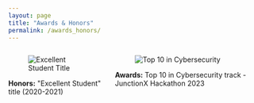 ```yaml
---
layout: page
title: "Awards & Honors"
permalink: /awards_honors/
---
```


<section class="section">
    <div class="container">
        <div class="columns is-multiline is-centered">
            <div class="column is-one-third">
                <div class="card">
                    <div class="card-image">
                        <figure class="image is-4by3">
                            <img src="{{ site.baseurl }}/assets/images/awards/award1.jpg" alt="Excellent Student Title">
                        </figure>
                    </div>
                    <div class="card-content">
                        <div class="content">
                            <strong>Honors:</strong> "Excellent Student" title (2020-2021)
                        </div>
                    </div>
                </div>
            </div>
            <div class="column is-one-third">
                <div class="card">
                    <div class="card-image">
                        <figure class="image is-4by3">
                            <img src="{{ site.baseurl }}/assets/images/awards/award2.jpg" alt="Top 10 in Cybersecurity">
                        </figure>
                    </div>
                    <div class="card-content">
                        <div class="content">
                            <strong>Awards:</strong> Top 10 in Cybersecurity track - JunctionX Hackathon 2023
                        </div>
                    </div>
                </div>
            </div>
            <!-- Add more awards/honors in the same structure -->
        </div>
    </div>
</section>
